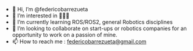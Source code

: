 - 👋 Hi, I’m @federicobarrezueta
- 👀 I’m interested in 🤖🤖🤖
- 🌱 I’m currently learning ROS/ROS2, general Robotics disciplines
- 💞️ I’m looking to collaborate on start-ups or robotics companies for an opportunity to work on a passion of mine.
- 📫 How to reach me : federicobarrezueta@gmail.com

<!---
federicobarrezueta/federicobarrezueta is a ✨ special ✨ repository because its `README.md` (this file) appears on your GitHub profile.
You can click the Preview link to take a look at your changes.
--->
